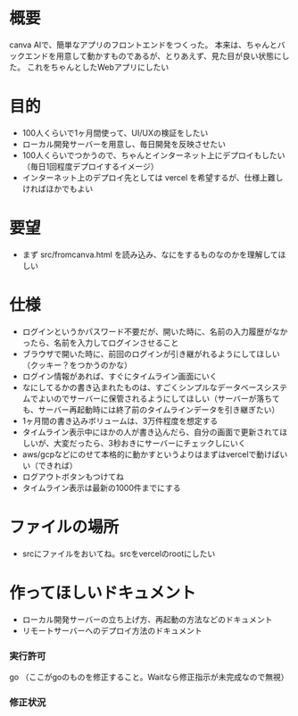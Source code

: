 # 概要
canva AIで、簡単なアプリのフロントエンドをつくった。
本来は、ちゃんとバックエンドを用意して動かすものであるが、とりあえず、見た目が良い状態にした。
これをちゃんとしたWebアプリにしたい

# 目的
- 100人くらいで1ヶ月間使って、UI/UXの検証をしたい
- ローカル開発サーバーを用意し、毎日開発を反映させたい
- 100人くらいでつかうので、ちゃんとインターネット上にデプロイもしたい（毎日1回程度デプロイするイメージ）
- インターネット上のデプロイ先としては vercel を希望するが、仕様上難しければほかでもよい

# 要望
- まず src/fromcanva.html を読み込み、なにをするものなのかを理解してほしい

# 仕様
- ログインというかパスワード不要だが、開いた時に、名前の入力履歴がなかったら、名前を入力してログインさせること
- ブラウザで開いた時に、前回のログインが引き継がれるようにしてほしい（クッキー？をつかうのかな）
- ログイン情報があれば、すぐにタイムライン画面にいく
- なにしてるかの書き込まれたものは、すごくシンプルなデータベースシステムでよいのでサーバーに保管されるようにしてほしい（サーバーが落ちても、サーバー再起動時には終了前のタイムラインデータを引き継ぎたい）
- 1ヶ月間の書き込みボリュームは、3万件程度を想定する
- タイムライン表示中にほかの人が書き込んだら、自分の画面で更新されてほしいが、大変だったら、3秒おきにサーバーにチェックしにいく
- aws/gcpなどにのせて本格的に動かすというよりはまずはvercelで動けばいい（できれば）
- ログアウトボタンもつけてね
- タイムライン表示は最新の1000件までにする

# ファイルの場所
- srcにファイルをおいてね。srcをvercelのrootにしたい

# 作ってほしいドキュメント
- ローカル開発サーバーの立ち上げ方、再起動の方法などのドキュメント
- リモートサーバーへのデプロイ方法のドキュメント

### 実行許可
go
（ここがgoのものを修正すること。Waitなら修正指示が未完成なので無視）
### 修正状況